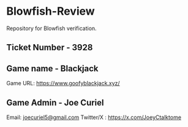 # Blowfish-Review
Repository for Blowfish verification.

## Ticket Number - 3928

## Game name - Blackjack
Game URL: https://www.goofyblackjack.xyz/

## Game Admin - Joe Curiel
Email: joecuriel5@gmail.com
Twitter/X : https://x.com/JoeyCtalktome


